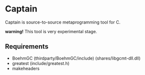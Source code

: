 
# Captain

Captain is source-to-source metaprogramming tool for C.

**warning!**
This tool is very experimental stage.

## Requirements
- BoehmGC (thirdparty/BoehmGC/include) (shares/libgcmt-dll.dll)
- greatest (include/greatest.h)
- makeheaders
